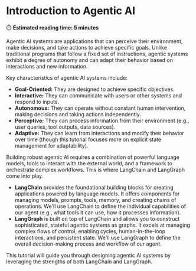 # Introduction to Agentic AI

⏱️ **Estimated reading time: 5 minutes**

Agentic AI systems are applications that can perceive their environment, make decisions, and take actions to achieve specific goals. Unlike traditional programs that follow a fixed set of instructions, agentic systems exhibit a degree of autonomy and can adapt their behavior based on interactions and new information.

Key characteristics of agentic AI systems include:
- **Goal-Oriented:** They are designed to achieve specific objectives.
- **Interactive:** They can communicate with users or other systems and respond to inputs.
- **Autonomous:** They can operate without constant human intervention, making decisions and taking actions independently.
- **Perceptive:** They can process information from their environment (e.g., user queries, tool outputs, data sources).
- **Adaptive:** They can learn from interactions and modify their behavior over time (though this tutorial focuses more on explicit state management for adaptability).

Building robust agentic AI requires a combination of powerful language models, tools to interact with the external world, and a framework to orchestrate complex workflows. This is where LangChain and LangGraph come into play.

- **LangChain** provides the foundational building blocks for creating applications powered by language models. It offers components for managing models, prompts, tools, memory, and creating chains of operations. We\'ll use LangChain to define the individual capabilities of our agent (e.g., what tools it can use, how it processes information).
- **LangGraph** is built on top of LangChain and allows you to construct sophisticated, stateful agentic systems as graphs. It excels at managing complex flows of control, enabling cycles, human-in-the-loop interactions, and persistent state. We\'ll use LangGraph to define the overall decision-making process and workflow of our agent.

This tutorial will guide you through designing agentic AI systems by leveraging the strengths of both LangChain and LangGraph. 